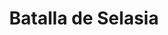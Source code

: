 ﻿---
title: "Batalla de Selasia"
permalink: periodes_74.html
layout: periode
dataInici: -222
sidebar: periodes
pares:
  - 39:
    title: "Período Helenístico"
    dataInici: "(-323)"
    dataFi: "(-30)"

fills:
jocsPrincipals:
jocsEscenaris:
jocsEpoca:
  - title: "Lost Battles"
    bggId: 83325
    escenari: "Sellasia"

  - title: "The Great Battles of Alexander: Macedonian Art of War"
    bggId: 176596
    escenari: "Sellasia"

jocsEpocaEscenaris:
---

